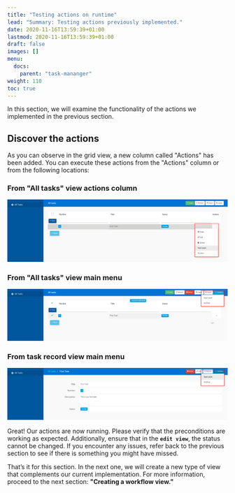 ```yaml
---
title: "Testing actions on runtime"
lead: "Summary: Testing actions previously implemented."
date: 2020-11-16T13:59:39+01:00
lastmod: 2020-11-16T13:59:39+01:00
draft: false
images: []
menu:
  docs:
    parent: "task-mananger"
weight: 110
toc: true
---
```

In this section, we will examine the functionality of the actions we implemented in the previous section.

## Discover the actions

As you can observe in the grid view, a new column called "Actions" has been added. You can execute these actions from the "Actions" column or from the following locations:

### From "All tasks" view actions column

![Actions Column](/images/vendor/task-mananger/testing-actions/t.png)

### From "All tasks" view main menu

![All tasks main menu actions](/images/vendor/task-mananger/testing-actions/tt.png)

### From task record view main menu

![Task record main menu actions](/images/vendor/task-mananger/testing-actions/ttt.png)

Great! Our actions are now running. Please verify that the preconditions are working as expected. Additionally, ensure that in the **`edit view`**, the status cannot be changed. If you encounter any issues, refer back to the previous section to see if there is something you might have missed.

That’s it for this section. In the next one, we will create a new type of view that complements our current implementation. For more information, proceed to the next section: **"Creating a workflow view."**